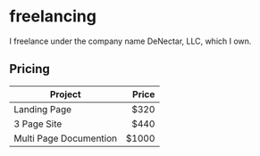 # freelancing

I freelance under the company name DeNectar, LLC, which I own.

## Pricing
| Project                | Price |
| -----------------------| -----:|
| Landing Page           |   $320|
| 3 Page Site            |   $440|
| Multi Page Documention |  $1000|
